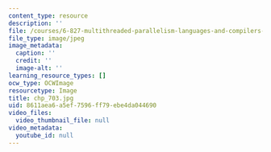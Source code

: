 ```yaml
---
content_type: resource
description: ''
file: /courses/6-827-multithreaded-parallelism-languages-and-compilers-fall-2002/8611aea6a5ef7596ff79ebe4da044690_chp_703.jpg
file_type: image/jpeg
image_metadata:
  caption: ''
  credit: ''
  image-alt: ''
learning_resource_types: []
ocw_type: OCWImage
resourcetype: Image
title: chp_703.jpg
uid: 8611aea6-a5ef-7596-ff79-ebe4da044690
video_files:
  video_thumbnail_file: null
video_metadata:
  youtube_id: null
---
```

